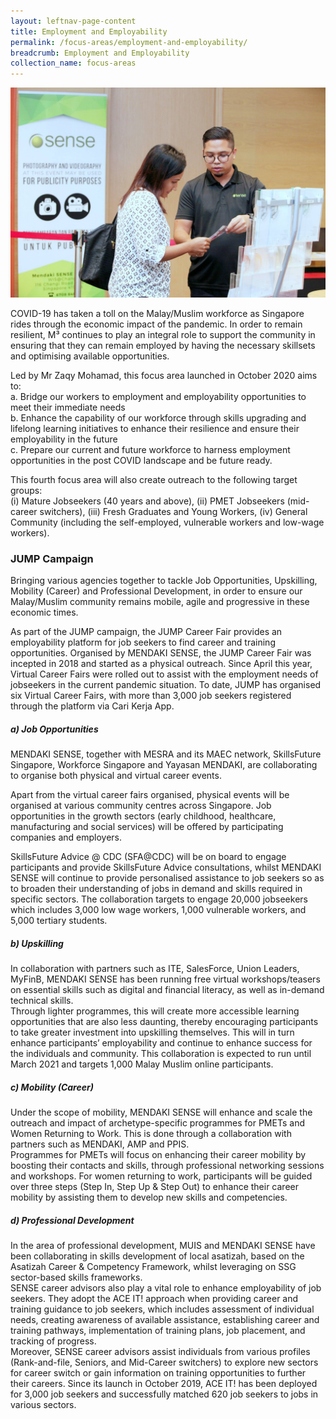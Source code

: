 ```yaml
---
layout: leftnav-page-content
title: Employment and Employability
permalink: /focus-areas/employment-and-employability/
breadcrumb: Employment and Employability
collection_name: focus-areas
---
```


![Employment and Employability](/images/focus-area-employment.jpg)

COVID-19 has taken a toll on the Malay/Muslim workforce as Singapore rides through the economic impact of the pandemic. In order to remain resilient, M³ continues to play an integral role to support the community in ensuring that they can remain employed by having the necessary skillsets and optimising available opportunities.

Led by Mr Zaqy Mohamad, this focus area launched in October 2020 aims to: <br>
a. Bridge our workers to employment and employability opportunities to meet their immediate needs <br>
b. Enhance the capability of our workforce through skills upgrading and lifelong learning initiatives to enhance their resilience and ensure their employability in the future <br>
c. Prepare our current and future workforce to harness employment opportunities in the post COVID landscape and be future ready. <br>

This fourth focus area will also create outreach to the following target groups:  
(i) Mature Jobseekers (40 years and above), (ii) PMET Jobseekers (mid-career switchers), (iii) Fresh Graduates and Young Workers, (iv) General Community (including the self-employed, vulnerable workers and low-wage workers). 

### **JUMP Campaign**
Bringing various agencies together to tackle Job Opportunities, Upskilling, Mobility (Career) and Professional Development, in order to ensure our Malay/Muslim community remains mobile, agile and progressive in these economic times.

As part of the JUMP campaign, the JUMP Career Fair provides an employability platform for job seekers to find career and training opportunities. Organised by MENDAKI SENSE, the JUMP Career Fair was incepted in 2018 and started as a physical outreach. Since April this year, Virtual Career Fairs were rolled out to assist with the employment needs of jobseekers in the current pandemic situation. To date, JUMP has organised six Virtual Career Fairs, with more than 3,000 job seekers registered through the platform via Cari Kerja App. 

##### **a) Job Opportunities**
MENDAKI SENSE, together with MESRA and its MAEC network, SkillsFuture Singapore, Workforce Singapore and Yayasan MENDAKI, are collaborating to organise both physical and virtual career events. <br>

Apart from the virtual career fairs organised, physical events will be organised at various community centres across Singapore. Job opportunities in the growth sectors (early childhood, healthcare, manufacturing and social services) will be offered by participating companies and employers. <br>

SkillsFuture Advice @ CDC (SFA@CDC) will be on board to engage participants and provide SkillsFuture Advice consultations, whilst MENDAKI SENSE will continue to provide personalised assistance to job seekers so as to broaden their understanding of jobs in demand and skills required in specific sectors. The collaboration targets to engage 20,000 jobseekers which includes 3,000 low wage workers, 1,000 vulnerable workers, and 5,000 tertiary students. 

##### **b) Upskilling**
In collaboration with partners such as ITE, SalesForce, Union Leaders, MyFinB, MENDAKI SENSE has been running free virtual workshops/teasers on essential skills such as digital and financial literacy, as well as in-demand technical skills. <br>
Through lighter programmes, this will create more accessible learning opportunities that are also less daunting, thereby encouraging participants to take greater investment into upskilling themselves. This will in turn enhance participants’ employability and continue to enhance success for the individuals and community. This collaboration is expected to run until March 2021 and targets 1,000 Malay Muslim online participants. 

##### **c) Mobility (Career)**
Under the scope of mobility, MENDAKI SENSE will enhance and scale the outreach and impact of archetype-specific programmes for PMETs and Women Returning to Work. This is done through a collaboration with partners such as MENDAKI, AMP and PPIS. <br>
Programmes for PMETs will focus on enhancing their career mobility by boosting their contacts and skills, through professional networking sessions and workshops. For women returning to work, participants will be guided over three steps (Step In, Step Up & Step Out) to enhance their career mobility by assisting them to develop new skills and competencies. 

##### **d) Professional Development**
In the area of professional development, MUIS and MENDAKI SENSE have been collaborating in skills development of local asatizah, based on the Asatizah Career & Competency Framework, whilst leveraging on SSG sector-based skills frameworks. <br>
SENSE career advisors also play a vital role to enhance employability of job seekers. They adopt the ACE IT! approach when providing career and training guidance to job seekers, which includes assessment of individual needs, creating awareness of available assistance, establishing career and training pathways, implementation of training plans, job placement, and tracking of progress. <br>
Moreover, SENSE career advisors assist individuals from various profiles (Rank-and-file, Seniors, and Mid-Career switchers) to explore new sectors for career switch or gain information on training opportunities to further their careers. Since its launch in October 2019, ACE IT! has been deployed for 3,000 job seekers and successfully matched 620 job seekers to jobs in various sectors.
